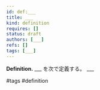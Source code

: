 ```yaml
---
id: def:___
title: ___
kind: definition
requires: []
status: draft
authors: [___]
refs: []
tags: [___]
---
```


**Definition.** ___ を次で定義する。$\,\,$___

#tags #definition
